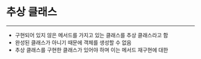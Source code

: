 # 추상 클래스

---

- 구현되어 있지 않은 메서드를 가지고 있는 클래스를 추상 클래스라고 함
- 완성된 클래스가 아니기 때문에 객체를 생성할 수 없음
- 추상 클래스를 구현한 클래스가 있어야 하며 이는 메서드 재구현에 대한